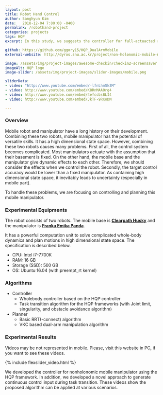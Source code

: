 ```yaml
---
layout: post
title: Robot Hand Control
author: Sanghyun Kim
date:   2018-12-04 7:00:00 -0400
permalink: /robothand-project
categories: projects
tags: HQP
excerpt: In this study, we suggests the controller for full-actuacted robot hand using tensor algebra and postural synergies.

github: https://github.com/ggory15/HQP_DualArmMobile
external-website: http://dyros.snu.ac.kr/project/non-holonomic-mobile-manipulator/

image: /assets/img/project-images/awesome-checkin/checkin2-screensaver.png
imageAlt: HQP logo
image-slider: /assets/img/project-images/slider-images/mobile.png

sliderData:
- video: "http://www.youtube.com/embed/-lfnLhmSk3M"
- video: http://www.youtube.com/embed/K8RnMAA0rg4
- video: http://www.youtube.com/embed/4efccbsBLI4
- video: http://www.youtube.com/embed/JkTF-9RKoDM

---
```

### Overview
Mobile robot and manipulator have a long history on their development. Combining these two robots, mobile manipulator has the potential of versatile skills. It has a high dimensional state space. However, combining these two robots causes many problems. First of all, the control system becomes complicated. Most manipulators actuate with the assumption that their basement is fixed. On the other hand, the mobile base and the manipulator give dynamic effects to each other. Therefore, we should consider the effects when we control the robot. Secondly, the target control accuracy would be lower than a fixed manipulator. As containing high dimensional state space, it inevitably leads to uncertainty (especially in mobile part).

To handle these problems, we are focusing on controlling and planning this mobile manipulator.

### Experimental Equipments
The robot consists of two robots. The mobile base is [**Clearpath Husky**](https://www.clearpathrobotics.com/husky-unmanned-ground-vehicle-robot/) and the manipulator is [**Franka Emika Panda**](https://www.franka.de/panda/).

It has a powerful computation unit to solve complicated whole-body dynamics and plan motions in high dimensional state space. The specification is described below.
+ CPU: Intel i7-7700K
+ RAM: 16 GB
+ Storage (SSD): 500 GB
+ OS: Ubuntu 16.04 (with preempt_rt kernel)

### Algorithms
+ Controller
	- Wholebody controller based on the HQP controller
	- Task transition algorithm for the HQP frameworks (with Joint limit, singularity, and obstacle avoidance algorithm)
+ Planner
	- Basic RRT(-connect) algorithm
	- VKC based dual-arm manipulation algorithm 

### Experimental Results
Videos may be not represented in mobile. Please, visit this website in PC, if you want to see these videos. 

{% include flexslider_video.html %}

We developed the controller for nonholonomic mobile manipulator using the HQP framework. In addition, we developed a novel approach to generate continuous control input during task transition. These videos show the proposed algorithm can be applied at various scenarios.

